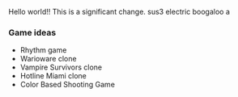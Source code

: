 Hello world!!
This is a significant change.
sus3 electric boogaloo
a

### Game ideas
- Rhythm game
- Warioware clone
- Vampire Survivors clone
- Hotline Miami clone
- Color Based Shooting Game
